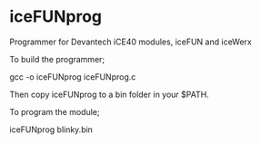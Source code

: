 # iceFUNprog
Programmer for Devantech iCE40 modules, iceFUN and iceWerx

To build the programmer;

gcc  -o iceFUNprog iceFUNprog.c

Then copy iceFUNprog to a bin folder in your $PATH.

To program the module;

iceFUNprog blinky.bin

